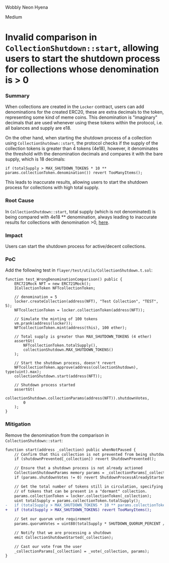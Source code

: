 Wobbly Neon Hyena

Medium

# Invalid comparison in `CollectionShutdown::start`, allowing users to start the shutdown process for collections whose denomination is > 0

### Summary

When collections are created in the `Locker` contract, users can add denominations for the created ERC20, these are extra decimals to the token, representing some kind of meme coins. This denomination is "imaginary" decimals that are used whenever using these tokens within the protocol, i.e. all balances and supply are e18.

On the other hand, when starting the shutdown process of a collection using `CollectionShutdown::start`, the protocol checks if the supply of the collection tokens is greater than 4 tokens (4e18), however, it denominates the threshold with the denomination decimals and compares it with the bare supply, which is 18 decimals:
```solidity
if (totalSupply > MAX_SHUTDOWN_TOKENS * 10 ** params.collectionToken.denomination()) revert TooManyItems();
```

This leads to inaccurate results, allowing users to start the shutdown process for collections with high total supply.

### Root Cause

In `CollectionShutdown::start`, total supply (which is not denominated) is being compared with 4e18 ** denomination, always leading to inaccurate results for collections with denomination >0, [here](https://github.com/sherlock-audit/2024-08-flayer/blob/main/flayer/src/contracts/utils/CollectionShutdown.sol#L135-L157).

### Impact

Users can start the shutdown process for active/decent collections.

### PoC

Add the following test in `flayer/test/utils/CollectionShutdown.t.sol`:

```solidity
function test_WrongDenominationComparison() public {
    ERC721Mock NFT = new ERC721Mock();
    ICollectionToken NFTcollectionToken;

    // denomination = 5
    locker.createCollection(address(NFT), "Test Collection", "TEST", 5);
    NFTcollectionToken = locker.collectionToken(address(NFT));

    // Simulate the minting of 100 tokens
    vm.prank(address(locker));
    NFTcollectionToken.mint(address(this), 100 ether);

    // Total supply is greater than MAX_SHUTDOWN_TOKENS (4 ether)
    assertGt(
        NFTcollectionToken.totalSupply(),
        collectionShutdown.MAX_SHUTDOWN_TOKENS()
    );

    // Start the shutdown process, doesn't revert
    NFTcollectionToken.approve(address(collectionShutdown), type(uint).max);
    collectionShutdown.start(address(NFT));

    // Shutdown process started
    assertGt(
        collectionShutdown.collectionParams(address(NFT)).shutdownVotes,
        0
    );
}
```

### Mitigation

Remove the denomination from the comparison in `CollectionShutdown::start`:
```diff
function start(address _collection) public whenNotPaused {
    // Confirm that this collection is not prevented from being shutdown
    if (shutdownPrevented[_collection]) revert ShutdownPrevented();

    // Ensure that a shutdown process is not already actioned
    CollectionShutdownParams memory params = _collectionParams[_collection];
    if (params.shutdownVotes != 0) revert ShutdownProcessAlreadyStarted();

    // Get the total number of tokens still in circulation, specifying a maximum number
    // of tokens that can be present in a "dormant" collection.
    params.collectionToken = locker.collectionToken(_collection);
    uint totalSupply = params.collectionToken.totalSupply();
-   if (totalSupply > MAX_SHUTDOWN_TOKENS * 10 ** params.collectionToken.denomination()) revert TooManyItems();
+   if (totalSupply > MAX_SHUTDOWN_TOKENS) revert TooManyItems();

    // Set our quorum vote requirement
    params.quorumVotes = uint88(totalSupply * SHUTDOWN_QUORUM_PERCENT / ONE_HUNDRED_PERCENT);

    // Notify that we are processing a shutdown
    emit CollectionShutdownStarted(_collection);

    // Cast our vote from the user
    _collectionParams[_collection] = _vote(_collection, params);
}
```